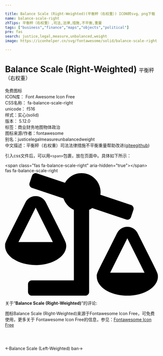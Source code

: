 ```yaml
---

title: Balance Scale (Right-Weighted)(平衡秤（右权重）) ICON转svg、png下载
name: balance-scale-right
zhTips: 平衡秤（右权重）,司法,法律,措施,不平衡,重量
tags: ["business","finance","maps","objects","political"]
pre: fas
search: justice,legal,measure,unbalanced,weight
image: https://iconhelper.cn/svg/fontawesome/solid/balance-scale-right.svg

---
```


# Balance Scale (Right-Weighted)  <small style="font-size: 60%;font-weight: 100">平衡秤（右权重）</small>


<div class="detail-page">
<p>
<span><span class="badge-success badge">免费图标</span> </span>
<br/>
<span>
ICON库：
<span class="badge-secondary badge">Font Awesome Icon Free</span> 
</span>
<br/>
<span>
CSS名称：
<span class="badge-secondary badge">fa-balance-scale-right</span> 
</span>
<br/>
<span>
unicode：
<span class="badge-secondary badge">f516</span> 
<copy-btn content='f516' btn-title=""></copy-btn>
<copy-btn :content='String.fromCodePoint(parseInt("f516", 16))' btn-title="复制U"></copy-btn>
</span><br/><span>样式：<span class="badge-light badge">实心(solid)</span></span>
<br/>
<span>
版本：
<span class="badge-secondary badge">5.12.0</span> 
</span><br/><span>标签：<span class="badge-light badge"><router-link to="/tags/business.html">商业</router-link></span><span class="badge-light badge"><router-link to="/tags/finance.html">财务</router-link></span><span class="badge-light badge"><router-link to="/tags/maps.html">地图</router-link></span><span class="badge-light badge"><router-link to="/tags/objects.html">物体</router-link></span><span class="badge-light badge"><router-link to="/tags/political.html">政治</router-link></span></span>
<br/>
<span>图标来源/作者：<span class="badge-light badge">fontawesome</span></span> 
<br/>
<span>别名：<span class="badge-light badge">justice</span><span class="badge-light badge">legal</span><span class="badge-light badge">measure</span><span class="badge-light badge">unbalanced</span><span class="badge-light badge">weight</span></span><br/><span class="zh-detail">中文描述：<span class="badge-primary badge">平衡秤（右权重）</span><span class="badge-primary badge">司法</span><span class="badge-primary badge">法律</span><span class="badge-primary badge">措施</span><span class="badge-primary badge">不平衡</span><span class="badge-primary badge">重量</span><span class="help-link"><span>帮助改进</span>(<a href="https://gitee.com/liuwave/icon-helper/edit/master/json/fontawesome/solid/balance-scale-right.json" target="_blank" rel="noopener noreferrer">gitee</a><a href="https://github.com/liuwave/icon-helper/edit/master/json/fontawesome/solid/balance-scale-right.json" target="_blank" rel="noopener noreferrer">github</a></span>)</span><br/>
</p>
</div>
<div class="alert alert-dark">
  <i class="fas fa-balance-scale-right fa-xs"></i>
  <i class="fas fa-balance-scale-right fa-sm"></i>
  <i class="fas fa-balance-scale-right fa-lg"></i>
  <i class="fas fa-balance-scale-right fa-2x"></i>
  <i class="fas fa-balance-scale-right fa-3x"></i>
  <i class="fas fa-balance-scale-right fa-5x"></i>
  <i class="fas fa-balance-scale-right fa-7x"></i>
</div>
<div>
  <p>引入css文件后，可以用<code>&lt;span&gt;</code>包裹，放在页面中。具体如下所示：    
  </p>
  <div class="alert alert-primary" style="font-size: 14px">
    &lt;span class="fas fa-balance-scale-right" aria-hidden="true"&gt;&lt;/span&gt;
    <copy-btn content='<span class="fas fa-balance-scale-right" aria-hidden="true"></span>'></copy-btn>
  </div>
  <div class="alert alert-secondary">
    <i class="fas fa-balance-scale-right"
    style="font-size: 24px"
    aria-hidden="true"></i> fas fa-balance-scale-right
    <copy-btn content="fas fa-balance-scale-right" btn-title="复制图标名称"></copy-btn>
  </div>
</div>
<div id="svg" class="svg-wrap">
<svg xmlns="http://www.w3.org/2000/svg" viewBox="0 0 640 512"><path d="M96 464v32c0 8.84 7.16 16 16 16h224c8.84 0 16-7.16 16-16V153.25c4.56-2 8.92-4.35 12.99-7.12l142.05 47.63c8.38 2.81 17.45-1.71 20.26-10.08l10.17-30.34c2.81-8.38-1.71-17.45-10.08-20.26l-128.4-43.05c.42-3.32 1.01-6.6 1.01-10.03 0-44.18-35.82-80-80-80-29.69 0-55.3 16.36-69.11 40.37L132.96.83c-8.38-2.81-17.45 1.71-20.26 10.08l-10.17 30.34c-2.81 8.38 1.71 17.45 10.08 20.26l132 44.26c7.28 21.25 22.96 38.54 43.38 47.47V448H112c-8.84 0-16 7.16-16 16zM0 304c0 44.18 57.31 80 128 80s128-35.82 128-80h-.02c0-15.67 2.08-7.25-85.05-181.51-17.68-35.36-68.22-35.29-85.87 0C-1.32 295.27.02 287.82.02 304H0zm56-16l72-144 72 144H56zm328.02 144H384c0 44.18 57.31 80 128 80s128-35.82 128-80h-.02c0-15.67 2.08-7.25-85.05-181.51-17.68-35.36-68.22-35.29-85.87 0-86.38 172.78-85.04 165.33-85.04 181.51zM440 416l72-144 72 144H440z"/></svg>
</div>
<detail full-name='fa-balance-scale-right'></detail>
<div class="icon-detail__container">
<p>关于“<b>Balance Scale (Right-Weighted)</b>”的评论:</p>
</div>
<Vssue title="关于“Balance Scale (Right-Weighted)”的评论" />    
<div><p>图标Balance Scale (Right-Weighted)来源于Fontawesome Icon Free，可免费使用，更多关于  Fontawesome Icon Free的信息，参见：<a target="_blank" href="https://iconhelper.cn/fontawesome.html">Fontawesome Icon Free</a>
</p></div>

<div style="padding:2rem 0 " class="page-nav"><p class="inner"><span class="prev">←<router-link to="/icon/solid/balance-scale-left.html">Balance Scale (Left-Weighted)</router-link></span> <span class="next"><router-link to="/icon/solid/ban.html">ban</router-link>→</span></p></div>
